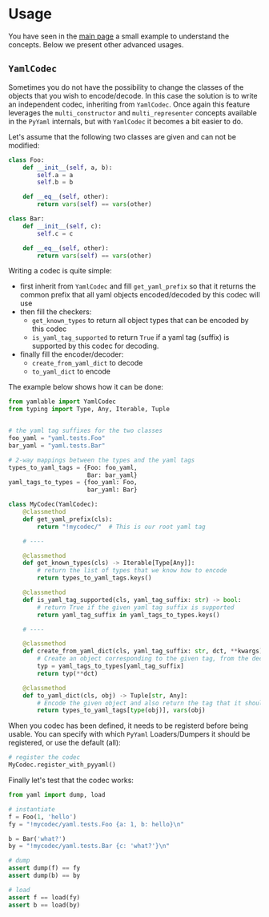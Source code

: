 # Usage

You have seen in the [main page](./index) a small example to understand the concepts. Below we present other advanced usages.

## `YamlCodec`

Sometimes you do not have the possibility to change the classes of the objects that you wish to encode/decode. In this case the solution is to write an independent codec, inheriting from `YamlCodec`. Once again this feature leverages the `multi_constructor` and `multi_representer` concepts available in the `PyYaml` internals, but with `YamlCodec` it becomes a bit easier to do.

Let's assume that the following two classes are given and can not be modified:

```python
class Foo:
    def __init__(self, a, b):
        self.a = a
        self.b = b

    def __eq__(self, other):
        return vars(self) == vars(other)

class Bar:
    def __init__(self, c):
        self.c = c

    def __eq__(self, other):
        return vars(self) == vars(other)
```

Writing a codec is quite simple:

 - first inherit from `YamlCodec` and fill `get_yaml_prefix` so that it returns the common prefix that all yaml objects encoded/decoded by this codec will use
 - then fill the checkers:
    - `get_known_types` to return all object types that can be encoded by this codec
    - `is_yaml_tag_supported` to return `True` if a yaml tag (suffix) is supported by this codec for decoding.
 - finally fill the encoder/decoder:
    - `create_from_yaml_dict` to decode
    - `to_yaml_dict` to encode

The example below shows how it can be done:


```python
from yamlable import YamlCodec
from typing import Type, Any, Iterable, Tuple


# the yaml tag suffixes for the two classes
foo_yaml = "yaml.tests.Foo"
bar_yaml = "yaml.tests.Bar"

# 2-way mappings between the types and the yaml tags
types_to_yaml_tags = {Foo: foo_yaml,
                      Bar: bar_yaml}
yaml_tags_to_types = {foo_yaml: Foo,
                      bar_yaml: Bar}

class MyCodec(YamlCodec):
    @classmethod
    def get_yaml_prefix(cls):
        return "!mycodec/"  # This is our root yaml tag

    # ---- 

    @classmethod
    def get_known_types(cls) -> Iterable[Type[Any]]:
        # return the list of types that we know how to encode
        return types_to_yaml_tags.keys()

    @classmethod
    def is_yaml_tag_supported(cls, yaml_tag_suffix: str) -> bool:
        # return True if the given yaml tag suffix is supported
        return yaml_tag_suffix in yaml_tags_to_types.keys()

    # ----

    @classmethod
    def create_from_yaml_dict(cls, yaml_tag_suffix: str, dct, **kwargs):
        # Create an object corresponding to the given tag, from the decoded dict
        typ = yaml_tags_to_types[yaml_tag_suffix]
        return typ(**dct)

    @classmethod
    def to_yaml_dict(cls, obj) -> Tuple[str, Any]:
        # Encode the given object and also return the tag that it should have
        return types_to_yaml_tags[type(obj)], vars(obj)
```

When you codec has been defined, it needs to be registerd before being usable. You can specify with which `PyYaml` Loaders/Dumpers it should be registered, or use the default (all): 

```python
# register the codec
MyCodec.register_with_pyyaml()
```

Finally let's test that the codec works:

```python
from yaml import dump, load

# instantiate
f = Foo(1, 'hello')
fy = "!mycodec/yaml.tests.Foo {a: 1, b: hello}\n"

b = Bar('what?')
by = "!mycodec/yaml.tests.Bar {c: 'what?'}\n"

# dump
assert dump(f) == fy
assert dump(b) == by

# load
assert f == load(fy)
assert b == load(by)
```
